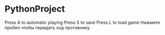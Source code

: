 # PythonProject

Press A to automatic playing
Press S to save
Press L to load game
Нажмите пробел чтобы передать ход противнику
